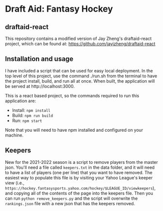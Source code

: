 # Draft Aid: Fantasy Hockey

## draftaid-react
This repository contains a modified version of Jay Zheng's draftaid-react project, which can be found at: https://github.com/jayjzheng/draftaid-react

## Installation and usage
I have included a script that can be used for easy local deployment. In the top level of this project, use the command ./run.sh from the terminal to have the project install, build, and run all at once. When built, the application will be served at http://localhost:3000.

This is a react based project, so the commands required to run this application are:

- Install: `npm install`
- Build: `npm run build`
- Run: `npm start`

Note that you will need to have npm installed and configured on your machine.

## Keepers

New for the 2021-2022 season is a script to remove players from the master json. You'll need a file called `keepers.txt` in the data folder, and it will need to have a list of players (one per line) that you want to have removed. The easiest way to populate this file is by visiting your Yahoo League's keeper view (i.e., `https://hockey.fantasysports.yahoo.com/hockey/$LEAGUE_ID/viewkeepers`), and copying all of the contents of the page into the keepers file. Then you can run `python remove_keepers.py` and the script will overwrite the `rankings.json` file with a new json that has the keepers removed.
